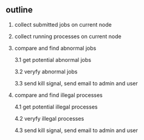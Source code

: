 outline
---
1. collect submitted jobs on current node

2. collect running processes on current node

3. compare and find abnormal jobs

    3.1 get potential abnormal jobs

    3.2 veryfy abnormal jobs

    3.3 send kill signal, send email to admin and user

4. compare and find illegal processes

    4.1 get potential illegal processes

    4.2 veryfy illegal processes

    4.3 send kill signal, send email to admin and user
